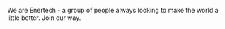 We are Enertech - a group of people always looking to make the world a little better. Join our way.
